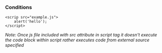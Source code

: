 ### Conditions
    <scrip src="example.js">
        alert('hello');
    </script>

<i>Note: Once js file included with src attribute in script tag it doesn't execute the code block within script rather executes code from external source specified </i>
